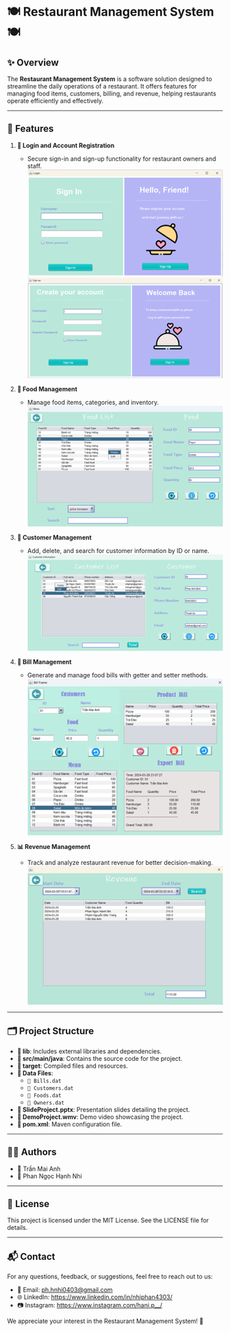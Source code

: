 # 🍽️ Restaurant Management System 🍽️


## ✨ Overview

The **Restaurant Management System** is a software solution designed to streamline the daily operations of a restaurant. It offers features for managing food items, customers, billing, and revenue, helping restaurants operate efficiently and effectively.

---

## 🌟 Features

1. **🔑 Login and Account Registration**  
   - Secure sign-in and sign-up functionality for restaurant owners and staff.  
   ![Login Screen](screenPicture/login.png)
   ![Sign Up Screen](screenPicture/signup.png)

2. **🍔 Food Management**  
   - Manage food items, categories, and inventory.  
   ![Food Management](screenPicture/foodList.png)

3. **👥 Customer Management**  
   - Add, delete, and search for customer information by ID or name.  
   ![Customer Management](screenPicture/customer.png)

4. **🧾 Bill Management**  
   - Generate and manage food bills with getter and setter methods.  
   ![Bill Management](screenPicture/billMaking.png)

5. **📊 Revenue Management**  
   - Track and analyze restaurant revenue for better decision-making.
   ![Revenue](screenPicture/revenue.png)
---

## 🗂️ Project Structure

- **📁 lib**: Includes external libraries and dependencies.
- **📁 src/main/java**: Contains the source code for the project.
- **📁 target**: Compiled files and resources.
- **📄 Data Files**:
  - `📄 Bills.dat`
  - `📄 Customers.dat`
  - `📄 Foods.dat`
  - `📄 Owners.dat`
- **📄 SlideProject.pptx**: Presentation slides detailing the project.
- **📄 DemoProject.wmv**: Demo video showcasing the project.
- **📄 pom.xml**: Maven configuration file.

---
## 👩‍💻 Authors

- 🌟 Trần Mai Anh
- 🌟 Phan Ngọc Hạnh Nhi
  
---
## 📜 License
This project is licensed under the MIT License. See the LICENSE file for details.

---
## 📬 Contact
For any questions, feedback, or suggestions, feel free to reach out to us:

- 📧 Email: ph.hnhi0403@gmail.com
- 🌐 LinkedIn: https://www.linkedin.com/in/nhiphan4303/
- 📷 Instagram: https://www.instagram.com/hani.p__/
  
We appreciate your interest in the Restaurant Management System! 💖

   
